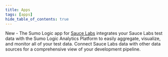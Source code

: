 ```yaml
---
title: Apps
tags: [apps]
hide_table_of_contents: true
---
```


New - The Sumo Logic app for [Sauce Labs](https://docs.saucelabs.com/basics/integrations/sumo/) integrates your Sauce Labs test data with the Sumo Logic Analytics Platform to easily aggregate, visualize, and monitor all of your test data. Connect Sauce Labs data with other data sources for a comprehensive view of your development pipeline.

